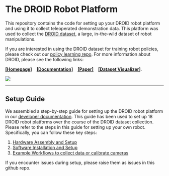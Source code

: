 # The DROID Robot Platform

This repository contains the code for setting up your DROID robot platform and using it to collect teleoperated demonstration data. This platform was used to collect the [DROID dataset](https://droid-dataset.github.io), a large, in-the-wild dataset of robot manipulations.

If you are interested in using the DROID dataset for training robot policies, please check out our [policy learning repo](https://github.com/droid-dataset/droid_policy_learning).
For more information about DROID, please see the following links: 

[**[Homepage]**](https://droid-dataset.github.io) &ensp; [**[Documentation]**](https://droid-dataset.github.io/droid) &ensp; [**[Paper]**](https://droid-dataset.github.io/paper) &ensp; [**[Dataset Visualizer]**](https://droid-dataset.github.io/dataset.html).

![](https://droid-dataset.github.io/droid/assets/index/droid_teaser.jpg)

---------
## Setup Guide

We assembled a step-by-step guide for setting up the DROID robot platform in our [developer documentation](https://droid-dataset.github.io/droid).
This guide has been used to set up 18 DROID robot platforms over the course of the DROID dataset collection. Please refer to the steps in this guide for setting up your own robot. Specifically, you can follow these key steps:

1. [Hardware Assembly and Setup](https://droid-dataset.github.io/droid/docs/hardware-setup)
2. [Software Installation and Setup](https://droid-dataset.github.io/droid/docs/software-setup)
3. [Example Workflows to collect data or calibrate cameras](https://droid-dataset.github.io/droid/docs/example-workflows)

If you encounter issues during setup, please raise them as issues in this github repo.
